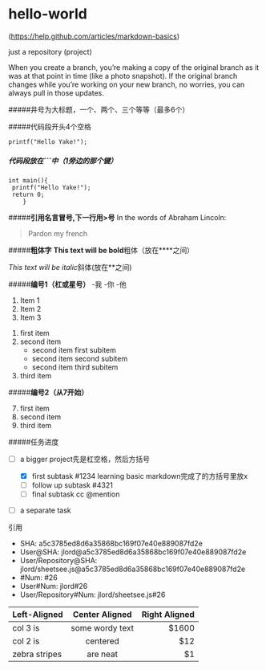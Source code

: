 hello-world
===========
(https://help.github.com/articles/markdown-basics)

just a repository (project)

When you create a branch, you’re making a copy of the original branch as it was at that point in time (like a photo snapshot). If the original branch changes while you’re working on your new branch, no worries, you can always pull in those updates.

#####井号为大标题，一个、两个、三个等等（最多6个）



#####代码段开头4个空格

    printf("Hello Yake!");
   
 
##### 代码段放在```中（1旁边的那个键）
``` 
int main(){
 printf("Hello Yake!");
 return 0;
    }
```


    
#####**引用名言冒号,下一行用>号**
In the words of Abraham Lincoln:
> Pardon my french


#####**粗体字**
**This text will be bold**粗体（放在****之间）

*This text will be italic*斜体(放在**之间)


#####**编号1（杠或星号）**
-我
-你
-他


1. Item 1
2. Item 2
3. Item 3


<ol>
  <li>first item</li>
  <li>second item      <!-- Look, the closing </li> tag is not placed here! -->
    <ul>
      <li>second item first subitem</li>
      <li>second item second subitem</li>
      <li>second item third subitem</li>
    </ul>
  </li>                <!-- Here is the closing </li> tag -->
  <li>third item</li>
</ol>


#####**编号2（从7开始）**
<ol start="7">
  <li>first item</li>
  <li>second item</li>
  <lI>third item</li>
</ol>


#####任务进度    
- [ ] a bigger project先是杠空格，然后方括号
  - [x] first subtask #1234 learning basic markdown完成了的方括号里放x
  - [ ] follow up subtask #4321
  - [ ] final subtask cc @mention
- [ ] a separate task



引用
* SHA: a5c3785ed8d6a35868bc169f07e40e889087fd2e
* User@SHA: jlord@a5c3785ed8d6a35868bc169f07e40e889087fd2e
* User/Repository@SHA: jlord/sheetsee.js@a5c3785ed8d6a35868bc169f07e40e889087fd2e
* #Num: #26
* User#Num: jlord#26
* User/Repository#Num: jlord/sheetsee.js#26 



| Left-Aligned  | Center Aligned  | Right Aligned |
| :------------ |:---------------:| -----:|
| col 3 is      | some wordy text | $1600 |
| col 2 is      | centered        |   $12 |
| zebra stripes | are neat        |    $1 |

